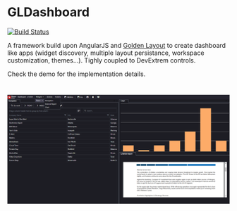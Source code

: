 # GLDashboard

[![Build Status](https://travis-ci.org/thomasraynal/GLDashboard.svg?branch=master)](https://travis-ci.org/thomasraynal/GLDashboard)

A framework build upon AngularJS and [Golden Layout](https://github.com/golden-layout/golden-layout) to create dashboard like apps (widget discovery, multiple layout persistance, workspace customization, themes...). Tighly coupled to DevExtrem controls.

Check the demo for the implementation details.

# ![Alt text](doc/workspace.png "Workspace view")
